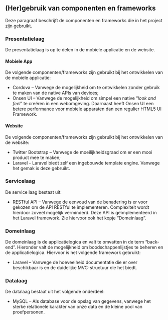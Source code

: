 ## (Her)gebruik van componenten en frameworks

Deze paragraaf beschrijft de componenten en frameworks die in het project zijn gebruikt.

### Presentatielaag

De presentatielaag is op te delen in de mobiele applicatie en de website.

#### Mobiele App

De volgende componenten/frameworks zijn gebruikt bij het ontwikkelen van de mobiele applicatie:

- Cordova – Vanwege de mogelijkheid om te ontwikkelen zonder gebruik te maken van de native APIs van devices;
- Onsen UI – Vanwege de mogelijkheid om simpel een native “_look and feel_” te creëren in een webomgeving. Daarnaast heeft Onsen UI een betere performance voor mobiele apparaten dan een regulier HTML5 UI Framework.

#### Website

De volgende componenten/frameworks zijn gebruikt bij het ontwikkelen van de website:

- Twitter Bootstrap – Vanwege de moeilijkheidsgraad om er een mooi product mee te maken;
- Laravel - Laravel biedt zelf een ingebouwde template engine. Vanwege het gemak is deze gebruikt.

### Servicelaag

De service laag bestaat uit:

- RESTful API – Vanwege de eenvoud van de benadering is er voor gekozen om de API RESTful te implementeren. Complexiteit wordt hierdoor zoveel mogelijk verminderd. Deze API is geïmplementeerd in het Laravel framework. Zie hiervoor ook het kopje “Domeinlaag”.

### Domeinlaag

De domeinlaag is de applicatielogica en valt te omvatten in de term “back-end”. Hieronder valt de mogelijkheid om boodschappenlijstjes te beheren en de applicatielogica. Hiervoor is het volgende framework gebruikt:

- Laravel – Vanwege de hoeveelheid documentatie die er over beschikbaar is en de duidelijke MVC-structuur die het biedt. 

### Datalaag

De datalaag bestaat uit het volgende onderdeel:

- MySQL – Als database voor de opslag van gegevens, vanwege het sterke relationele karakter van onze data en de kleine pool van proefpersonen.

